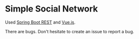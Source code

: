 # Simple Social Network


Used [Spring Boot REST](https://spring.io/) and [Vue.js](https://vuejs.org/).

There are bugs. Don't hesitate to create an issue to report a bug.
